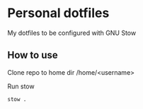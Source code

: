 # Personal dotfiles

My dotfiles to be configured with GNU Stow

## How to use

Clone repo to home dir /home/\<username>

Run stow

```bash
stow .
```
